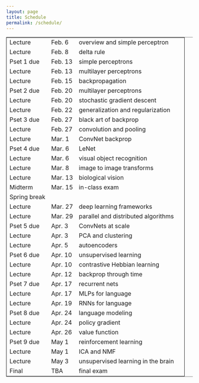 ```yaml
---
layout: page
title: Schedule
permalink: /schedule/
---
```

<script src="https://code.jquery.com/jquery-3.1.1.js"
        integrity="sha256-16cdPddA6VdVInumRGo6IbivbERE8p7CQR3HzTBuELA="
        crossorigin="anonymous"></script>

<script>
 $(document).ready(function(){
     $('td:contains("Pset")').closest('tr').css('background-color','LemonChiffon');
     $('td:contains("exam")').closest('tr').css('background-color','LightSalmon');
 });
</script>
<table border="2" cellspacing="0" cellpadding="6" rules="groups" frame="hsides">


<colgroup>
<col  class="org-left" />

<col  class="org-left" />

<col  class="org-left" />

<col  class="org-left" />
</colgroup>
<tbody>
<tr>
<td class="org-left">Lecture</td>
<td class="org-left">Feb. 6</td>
<td class="org-left">overview and simple perceptron</td>
<td class="org-left">&#xa0;</td>
</tr>

<tr>
<td class="org-left">Lecture</td>
<td class="org-left">Feb. 8</td>
<td class="org-left">delta rule</td>
<td class="org-left">&#xa0;</td>
</tr>

<tr>
<td class="org-left">Pset 1 due</td>
<td class="org-left">Feb. 13</td>
<td class="org-left">simple perceptrons</td>
<td class="org-left">&#xa0;</td>
</tr>

<tr>
<td class="org-left">Lecture</td>
<td class="org-left">Feb. 13</td>
<td class="org-left">multilayer perceptrons</td>
<td class="org-left">&#xa0;</td>
</tr>

<tr>
<td class="org-left">Lecture</td>
<td class="org-left">Feb. 15</td>
<td class="org-left">backpropagation</td>
<td class="org-left">&#xa0;</td>
</tr>

<tr>
<td class="org-left">Pset 2 due</td>
<td class="org-left">Feb. 20</td>
<td class="org-left">multilayer perceptrons</td>
<td class="org-left">&#xa0;</td>
</tr>

<tr>
<td class="org-left">Lecture</td>
<td class="org-left">Feb. 20</td>
<td class="org-left">stochastic gradient descent</td>
<td class="org-left">&#xa0;</td>
</tr>

<tr>
<td class="org-left">Lecture</td>
<td class="org-left">Feb. 22</td>
<td class="org-left">generalization and regularization</td>
<td class="org-left">&#xa0;</td>
</tr>

<tr>
<td class="org-left">Pset 3 due</td>
<td class="org-left">Feb. 27</td>
<td class="org-left">black art of backprop</td>
<td class="org-left">&#xa0;</td>
</tr>

<tr>
<td class="org-left">Lecture</td>
<td class="org-left">Feb. 27</td>
<td class="org-left">convolution and pooling</td>
<td class="org-left">&#xa0;</td>
</tr>

<tr>
<td class="org-left">Lecture</td>
<td class="org-left">Mar. 1</td>
<td class="org-left">ConvNet backprop</td>
<td class="org-left">&#xa0;</td>
</tr>

<tr>
<td class="org-left">Pset 4 due</td>
<td class="org-left">Mar. 6</td>
<td class="org-left">LeNet</td>
<td class="org-left">&#xa0;</td>
</tr>

<tr>
<td class="org-left">Lecture</td>
<td class="org-left">Mar. 6</td>
<td class="org-left">visual object recognition</td>
<td class="org-left">&#xa0;</td>
</tr>

<tr>
<td class="org-left">Lecture</td>
<td class="org-left">Mar. 8</td>
<td class="org-left">image to image transforms</td>
<td class="org-left">&#xa0;</td>
</tr>

<tr>
<td class="org-left">Lecture</td>
<td class="org-left">Mar. 13</td>
<td class="org-left">biological vision</td>
<td class="org-left">&#xa0;</td>
</tr>

<tr>
<td class="org-left">Midterm</td>
<td class="org-left">Mar. 15</td>
<td class="org-left">in-class exam</td>
<td class="org-left">&#xa0;</td>
</tr>

<tr>
<td class="org-left">Spring break</td>
<td class="org-left">&#xa0;</td>
<td class="org-left">&#xa0;</td>
<td class="org-left">&#xa0;</td>
</tr>

<tr>
<td class="org-left">Lecture</td>
<td class="org-left">Mar. 27</td>
<td class="org-left">deep learning frameworks</td>
<td class="org-left">&#xa0;</td>
</tr>

<tr>
<td class="org-left">Lecture</td>
<td class="org-left">Mar. 29</td>
<td class="org-left">parallel and distributed algorithms</td>
<td class="org-left">&#xa0;</td>
</tr>

<tr>
<td class="org-left">Pset 5 due</td>
<td class="org-left">Apr. 3</td>
<td class="org-left">ConvNets at scale</td>
<td class="org-left">&#xa0;</td>
</tr>

<tr>
<td class="org-left">Lecture</td>
<td class="org-left">Apr. 3</td>
<td class="org-left">PCA and clustering</td>
<td class="org-left">&#xa0;</td>
</tr>

<tr>
<td class="org-left">Lecture</td>
<td class="org-left">Apr. 5</td>
<td class="org-left">autoencoders</td>
<td class="org-left">&#xa0;</td>
</tr>

<tr>
<td class="org-left">Pset 6 due</td>
<td class="org-left">Apr. 10</td>
<td class="org-left">unsupervised learning</td>
<td class="org-left">&#xa0;</td>
</tr>

<tr>
<td class="org-left">Lecture</td>
<td class="org-left">Apr. 10</td>
<td class="org-left">contrastive Hebbian learning</td>
<td class="org-left">&#xa0;</td>
</tr>

<tr>
<td class="org-left">Lecture</td>
<td class="org-left">Apr. 12</td>
<td class="org-left">backprop through time</td>
<td class="org-left">&#xa0;</td>
</tr>

<tr>
<td class="org-left">Pset 7 due</td>
<td class="org-left">Apr. 17</td>
<td class="org-left">recurrent nets</td>
<td class="org-left">&#xa0;</td>
</tr>

<tr>
<td class="org-left">Lecture</td>
<td class="org-left">Apr. 17</td>
<td class="org-left">MLPs for language</td>
<td class="org-left">&#xa0;</td>
</tr>

<tr>
<td class="org-left">Lecture</td>
<td class="org-left">Apr. 19</td>
<td class="org-left">RNNs for language</td>
<td class="org-left">&#xa0;</td>
</tr>

<tr>
<td class="org-left">Pset 8 due</td>
<td class="org-left">Apr. 24</td>
<td class="org-left">language modeling</td>
<td class="org-left">&#xa0;</td>
</tr>

<tr>
<td class="org-left">Lecture</td>
<td class="org-left">Apr. 24</td>
<td class="org-left">policy gradient</td>
<td class="org-left">&#xa0;</td>
</tr>

<tr>
<td class="org-left">Lecture</td>
<td class="org-left">Apr. 26</td>
<td class="org-left">value function</td>
<td class="org-left">&#xa0;</td>
</tr>

<tr>
<td class="org-left">Pset 9 due</td>
<td class="org-left">May 1</td>
<td class="org-left">reinforcement learning</td>
<td class="org-left">&#xa0;</td>
</tr>

<tr>
<td class="org-left">Lecture</td>
<td class="org-left">May 1</td>
<td class="org-left">ICA and NMF</td>
<td class="org-left">&#xa0;</td>
</tr>

<tr>
<td class="org-left">Lecture</td>
<td class="org-left">May 3</td>
<td class="org-left">unsupervised learning in the brain</td>
<td class="org-left">&#xa0;</td>
</tr>

<tr>
<td class="org-left">Final</td>
<td class="org-left">TBA</td>
<td class="org-left">final exam</td>
<td class="org-left">&#xa0;</td>
</tr>
</tbody>
</table>
